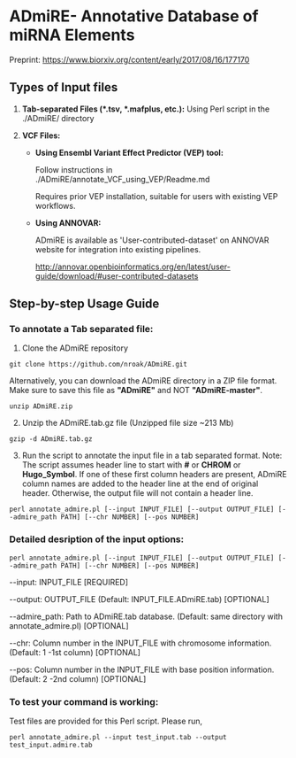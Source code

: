 # ADmiRE- Annotative Database of miRNA Elements
Preprint: https://www.biorxiv.org/content/early/2017/08/16/177170

## Types of Input files

1. **Tab-separated Files (\*.tsv, \*.mafplus, etc.):** Using Perl script in the ./ADmiRE/ directory

2. **VCF Files:** 
    - **Using Ensembl Variant Effect Predictor (VEP) tool:**
        
        Follow instructions in ./ADmiRE/annotate_VCF_using_VEP/Readme.md
        
        Requires prior VEP installation, suitable for users with existing VEP workflows.
    - **Using ANNOVAR:**
        
        ADmiRE is available as 'User-contributed-dataset' on ANNOVAR website for integration into existing pipelines.
        
        http://annovar.openbioinformatics.org/en/latest/user-guide/download/#user-contributed-datasets

## Step-by-step Usage Guide
### To annotate a Tab separated file:

1. Clone the ADmiRE repository

`git clone https://github.com/nroak/ADmiRE.git`

Alternatively, you can download the ADmiRE directory in a ZIP file format. Make sure to save this file as **"ADmiRE"** and NOT **"ADmiRE-master"**.

`unzip ADmiRE.zip`

2. Unzip the ADmiRE.tab.gz file (Unzipped file size ~213 Mb)

`gzip -d ADmiRE.tab.gz`

3. Run the script to annotate the input file in a tab separated format.
Note: The script assumes header line to start with **#** or **CHROM** or **Hugo_Symbol**. If one of these first column headers are present, ADmiRE column names are added to the header line at the end of original header. Otherwise, the output file will not contain a header line.

`perl annotate_admire.pl [--input INPUT_FILE] [--output OUTPUT_FILE] [--admire_path PATH] [--chr NUMBER] [--pos NUMBER]`

### Detailed desription of the input options:
`perl annotate_admire.pl [--input INPUT_FILE] [--output OUTPUT_FILE] [--admire_path PATH] [--chr NUMBER] [--pos NUMBER]`

--input: INPUT_FILE [REQUIRED]

--output: OUTPUT_FILE (Default: INPUT_FILE.ADmiRE.tab) [OPTIONAL]

--admire_path: Path to ADmiRE.tab database. (Default: same directory with annotate_admire.pl) [OPTIONAL]

--chr: Column number in the INPUT_FILE with chromosome information. (Default: 1 -1st column) [OPTIONAL]

--pos: Column number in the INPUT_FILE with base position information. (Default: 2 -2nd column) [OPTIONAL]

### To test your command is working:
Test files are provided for this Perl script. Please run,

`perl annotate_admire.pl --input test_input.tab --output test_input.admire.tab`
